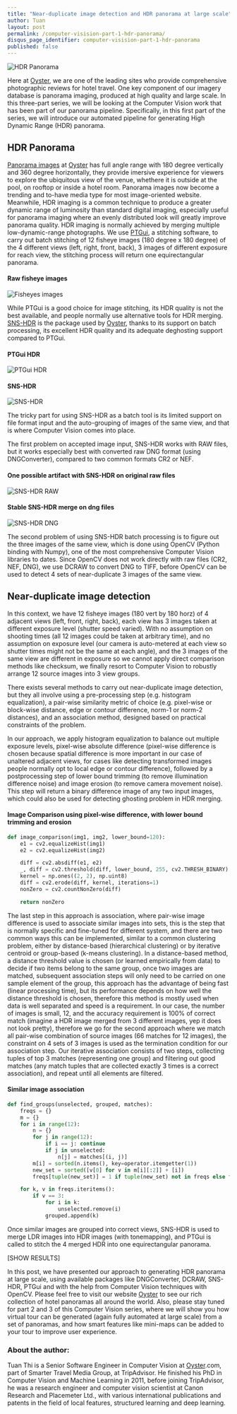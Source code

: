 ```yaml
---
title: "Near-duplicate image detection and HDR panorama at large scale"
author: Tuan
layout: post
permalink: /computer-visision-part-1-hdr-panorama/
disqus_page_identifier: computer-visision-part-1-hdr-panorama
published: false
---
```


![HDR Panorama](/public/images/cover.png)

Here at [Oyster](https://www.oyster.com), we are one of the leading sites who provide comprehensive photographic reviews for hotel travel. One key component of our imagery database is panorama imaging, produced at high quality and large scale. In this three-part series, we will be looking at the Computer Vision work that has been part of our panorama pipeline. Specifically, in this first part of the series, we will introduce our automated pipeline for generating High Dynamic Range (HDR) panorama.

## HDR Panorama
[Panorama images](https://www.[Oyster](https://www.oyster.com).com/jamaica/hotels/moon-palace-jamaica-grande/all-panoramas/beach--v115415/) at [Oyster](https://www.oyster.com) has full angle range with 180 degree vertically and 360 degree horizontally, they provide imersive experience for viewers to explore the ubiquitous view of the venue, whethere it is outside at the pool, on rooftop or inside a hotel room. Panorama images now become a trending and to-have media type for most image-oriented website. Meanwhile, HDR imaging is a common technique to produce a greater dynamic range of luminosity than standard digital imaging, especially useful for panorama imaging where an evenly distributed look will greatly improve panorama quality. HDR imaging is normally achieved by merging multiple low-dynamic-range photographs. We use [PTGui](http://www.ptgui.com), a stitching software, to carry out batch stitching of 12 fisheye images (180 degree x 180 degree) of the 4 different views (left, right, front, back), 3 images of different exposure for reach view, the stitching process will return one equirectangular panorama.

#### Raw fisheye images
![Fisheyes images](/public/images/fisheyes.png)

While PTGui is a good choice for image stitching, its HDR quality is not the best available, and people normally use alternative tools for HDR merging. [SNS-HDR](http://www.sns-hdr.com) is the package used by [Oyster](https://www.oyster.com), thanks to its support on batch processing, its excellent HDR quality and its adequate deghosting support compared to PTGui.

#### PTGui HDR
![PTGui HDR](/public/images/ptgui1.png)

#### SNS-HDR
![SNS-HDR](/public/images/snshdr1.png)

The tricky part for using SNS-HDR as a batch tool is its limited support on file format input and the auto-grouping of images of the same view, and that is where Computer Vision comes into place.

The first problem on accepted image input, SNS-HDR works with RAW files, but it works especially best with converted raw DNG format  (using DNGConverter), compared to two common formats CR2 or NEF.

#### One possible artifact with SNS-HDR on original raw files
![SNS-HDR RAW](/public/images/raw.png)

#### Stable SNS-HDR merge on dng files
![SNS-HDR DNG](/public/images/dng.png)

The second problem of using SNS-HDR batch processing is to figure out the three images of the same view, which is done using OpenCV  (Python binding with Numpy), one of the most comprehensive Computer Vision libraries to dates. Since OpenCV does not work directly with raw files (CR2, NEF, DNG), we use DCRAW to convert DNG to TIFF, before OpenCV can be used to detect 4 sets of near-duplicate 3 images of the same view.

## Near-duplicate image detection
In this context, we have 12 fisheye images (180 vert by 180 horz) of 4 adjacent views (left, front, right, back), each view has 3 images taken at different exposure level (shutter speed varied). With no assumption on shooting times (all 12 images could be taken at arbitrary time), and no assumption on exposure level (our camera is auto-metered at each view so shutter times might not be the same at each angle), and the 3 images of the same view are different in exposure so we cannot apply direct comparison methods like checksum, we finally resort to Computer Vision to robustly arrange 12 source images into 3 view groups.

There exists several methods to carry out near-duplicate image detection, but they all involve using a pre-processing step (e.g. histogram equalization), a pair-wise similarity metric of choice (e.g. pixel-wise or block-wise distance, edge or contour difference, norm-1 or norm-2 distances), and an association method, designed based on practical constraints of the problem.

In our approach, we apply histogram equalization to balance out multiple exposure levels, pixel-wise absolute difference (pixel-wise difference is chosen because spatial difference is more important in our case of unaltered adjacent views, for cases like detecting transformed images people normally opt to local edge or contour difference), followed by a postprocessing step of lower bound trimming (to remove illumination difference noise) and image erosion (to remove camera movement noise). This step will return a binary difference image of any two input images, which could also be used for detecting ghosting problem in HDR merging.

#### Image Comparison using pixel-wise difference, with lower bound trimming and erosion
```python
def image_comparison(img1, img2, lower_bound=120):
    e1 = cv2.equalizeHist(img1)
    e2 = cv2.equalizeHist(img2)

    diff = cv2.absdiff(e1, e2)
    _, diff = cv2.threshold(diff, lower_bound, 255, cv2.THRESH_BINARY)
    kernel = np.ones((2, 2), np.uint8)
    diff = cv2.erode(diff, kernel, iterations=1)
    nonZero = cv2.countNonZero(diff)

    return nonZero
```

The last step in this approach is association, where pair-wise image difference is used to associate similar images into sets, this is the step that is normally specific and fine-tuned for different system, and there are two common ways this can be implemented, similar to a common clustering problem, either by distance-based (hierarchical clustering) or by iterative centroid or group-based (k-means clustering). In a distance-based method, a distance threshold value is chosen (or learned empirically from data) to decide if two items belong to the same group, once two images are matched, subsequent association steps will only need to be carried on one sample element of the group, this approach has the advantage of being fast (linear processing time), but its performance depends on how well the distance threshold is chosen, therefore this method is mostly used when data is well separated and speed is a requirement. In our case, the number of images is small, 12, and the accuracy requirement is 100% of correct match (imagine a HDR image merged from 3 different images, yep it does not look pretty), therefore we go for the second approach where we match all pair-wise combination of source images (66 matches for 12 images), the constraint on 4 sets of 3 images is used as the termination condition for our association step. Our iterative association consists of two steps, collecting tuples of top 3 matches (representing one group) and filtering out good matches (any match tuples that are collected exactly 3 times is a correct association), and repeat until all elements are filtered.

#### Similar image association
```python
def find_groups(unselected, grouped, matches):
    freqs = {}
    m = {}
    for i in range(12):
        n = {}
        for j in range(12):
            if i == j: continue
            if j in unselected:
                n[j] = matches[(i, j)]
        m[i] = sorted(n.items(), key=operator.itemgetter(1))
        new_set = sorted([v[0] for v in m[i][:2]] + [i])
        freqs[tuple(new_set)] = 1 if tuple(new_set) not in freqs else freqs[tuple(new_set)] + 1

    for k, v in freqs.iteritems():
        if v == 3:
            for i in k:
                unselected.remove(i)
            grouped.append(k)
```

Once similar images are grouped into correct views, SNS-HDR is used to merge LDR images into HDR images (with tonemapping), and PTGui is called to stitch the 4 merged HDR into one equirectangular panorama.

[SHOW RESULTS]

In this post, we have presented our approach to generating HDR panorama at large scale, using available packages like DNGConverter, DCRAW, SNS-HDR, PTGui and with the help from Computer Vision techniques with OpenCV. Please feel free to visit our website [Oyster](https://www.oyster.com) to see our rich collection of hotel panoramas all around the world. Also, please stay tuned for part 2 and 3 of this Computer Vision series, where we will show you how virtual tour can be generated (again fully automated at large scale) from a set of panoramas, and how smart features like mini-maps can be added to your tour to improve user experience.

### About the author:
Tuan Thi is a Senior Software Engineer in Computer Vision at [Oyster](https://www.oyster.com).com, part of Smarter Travel Media Group, at TripAdvisor. He finished his PhD in Computer Vision and Machine Learning in 2011, before joining TripAdvisor, he was a research engineer and computer vision scientist at Canon Research and Placemeter Ltd., with various international publications and patents in the field of local features, structured learning and deep learning.


